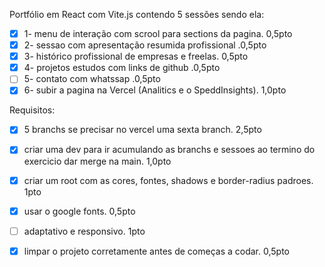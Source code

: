 Portfólio em React com Vite.js contendo 5 sessões sendo ela:

- [x] 1- menu de interação com scrool para sections da pagina. 0,5pto
- [x] 2- sessao com apresentação resumida profissional .0,5pto
- [x] 3- histórico profissional de empresas e freelas. 0,5pto
- [x] 4- projetos estudos com links de github .0,5pto
- [ ] 5- contato com whatssap .0,5pto
- [x] 6- subir a pagina na Vercel (Analitics e o SpeddInsights). 1,0pto

Requisitos:

- [x] 5 branchs se precisar no vercel uma sexta branch. 2,5pto
	        
- [x] criar uma dev para ir acumulando as branchs e sessoes ao termino do exercicio dar merge na main. 1,0pto
	        
- [x] criar um root com as cores, fontes, shadows e border-radius padroes. 1pto
    
- [x] usar o google fonts. 0,5pto
	        
- [ ] adaptativo e responsivo. 1pto
    
- [x] limpar o projeto corretamente antes de começas a codar. 0,5pto 
